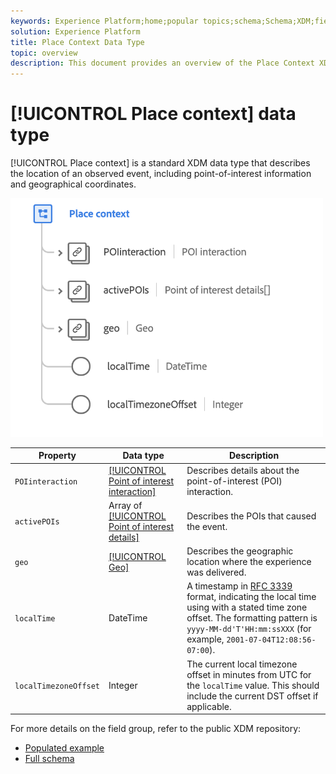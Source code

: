 ```yaml
---
keywords: Experience Platform;home;popular topics;schema;Schema;XDM;fields;schemas;Schemas;place context;placeContext;datatype;data-type;data type;
solution: Experience Platform
title: Place Context Data Type
topic: overview
description: This document provides an overview of the Place Context XDM data type.
---
```


# [!UICONTROL Place context] data type

[!UICONTROL Place context] is a standard XDM data type that describes the location of an observed event, including point-of-interest information and geographical coordinates.

<img src='../images/data-types/place-context.png' width=500 /><br />

| Property | Data type | Description |
| --- | --- | --- |
| `POIinteraction` | [[!UICONTROL Point of interest interaction]](./poi-interaction.md) | Describes details about the point-of-interest (POI) interaction. |
| `activePOIs` | Array of [[!UICONTROL Point of interest details]](./poi-details.md) | Describes the POIs that caused the event. |
| `geo` | [[!UICONTROL Geo]](./geo.md) | Describes the geographic location where the experience was delivered. |
| `localTime` | DateTime | A timestamp in [RFC 3339](https://tools.ietf.org/html/rfc3339) format, indicating the local time using with a stated time zone offset. The formatting pattern is `yyyy-MM-dd'T'HH:mm:ssXXX` (for example, `2001-07-04T12:08:56-07:00`). |
| `localTimezoneOffset` | Integer | The current local timezone offset in minutes from UTC for the `localTime` value. This should include the current DST offset if applicable. |

For more details on the field group, refer to the public XDM repository:

* [Populated example](https://github.com/adobe/xdm/blob/master/components/datatypes/placecontext.example.1.json)
* [Full schema](https://github.com/adobe/xdm/blob/master/components/datatypes/placecontext.schema.json)